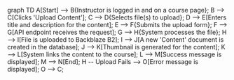 graph TD
    A[Start] --> B{Instructor is logged in and on a course page};
    B --> C[Clicks 'Upload Content'];
    C --> D{Selects file(s) to upload};
    D --> E[Enters title and description for the content];
    E --> F{Submits the upload form};
    F --> G[API endpoint receives the request];
    G --> H{System processes the file};
    H --> I[File is uploaded to Backblaze B2];
    I --> J[A new 'Content' document is created in the database];
    J --> K[Thumbnail is generated for the content];
    K --> L[System links the content to the course];
    L --> M[Success message is displayed];
    M --> N[End];
    H -- Upload Fails --> O[Error message is displayed];
    O --> C;